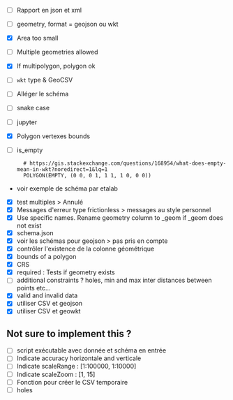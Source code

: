 - [ ] Rapport en json et xml
- [ ] geometry, format = geojson ou wkt
- [x] Area too small
- [ ] Multiple geometries allowed
- [x] If multipolygon, polygon ok
- [ ] `wkt` type & GeoCSV
- [ ] Alléger le schéma
- [ ] snake case
- [ ] jupyter
- [x] Polygon vertexes bounds
- [ ] is_empty

		# https://gis.stackexchange.com/questions/168954/what-does-empty-mean-in-wkt?noredirect=1&lq=1
		POLYGON(EMPTY, (0 0, 0 1, 1 1, 1 0, 0 0)) 

- voir exemple de schéma par etalab
- [x] test multiples > Annulé
- [x] Messages d'erreur type frictionless > messages au style personnel
- [x] Use specific names. Rename geometry column to _geom if _geom does not exist
- [x] schema.json
- [x] voir les schémas pour geojson > pas pris en compte
- [x] contrôler l'existence de la colonne géométrique
- [x] bounds of a polygon
- [x] CRS
- [x] required : Tests if geometry exists
- [ ] additional constraints ? holes, min and max inter distances between points etc...
- [x] valid and invalid data
- [x] utiliser CSV et geojson
- [x] utiliser CSV et geowkt

## Not sure to implement this ?
- [ ] script exécutable avec donnée et schéma en entrée
- [ ] Indicate accuracy horizontale and verticale
- [ ] Indicate scaleRange : [1:100000, 1:10000]
- [ ] Indicate scaleZoom : [1, 15]
- [ ] Fonction pour créer le CSV temporaire
- [ ] holes